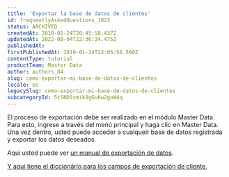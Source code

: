 ```yaml
---
title: 'Exportar la base de datos de clientes'
id: frequentlyAskedQuestions_1823
status: ARCHIVED
createdAt: 2019-01-24T20:45:58.437Z
updatedAt: 2022-08-04T22:36:34.475Z
publishedAt: 
firstPublishedAt: 2019-01-24T22:05:56.560Z
contentType: tutorial
productTeam: Master Data
author: authors_84
slug: como-exportar-mi-base-de-datos-de-clientes
locale: es
legacySlug: como-exportar-mi-base-de-datos-de-clientes
subcategoryId: 5tSNDlvmik8gGuKw2goW4q
---
```


El proceso de exportación debe ser realizado en el módulo Master Data. Para esto, ingrese a través del menú principal y haga clic en Master Data. Una vez dentro, usted puede acceder a cualqueir base de datos registrada y exportar los datos deseados.

Aquí usted puede ver [un manual de exportación de datos](/es/tutorial/exportacion-de-datos).

[Y aquí tiene el diccionário para los campos de exportación de cliente.](/es/faq/diccionario-de-campos-da-exportacion-de-clientes/)

